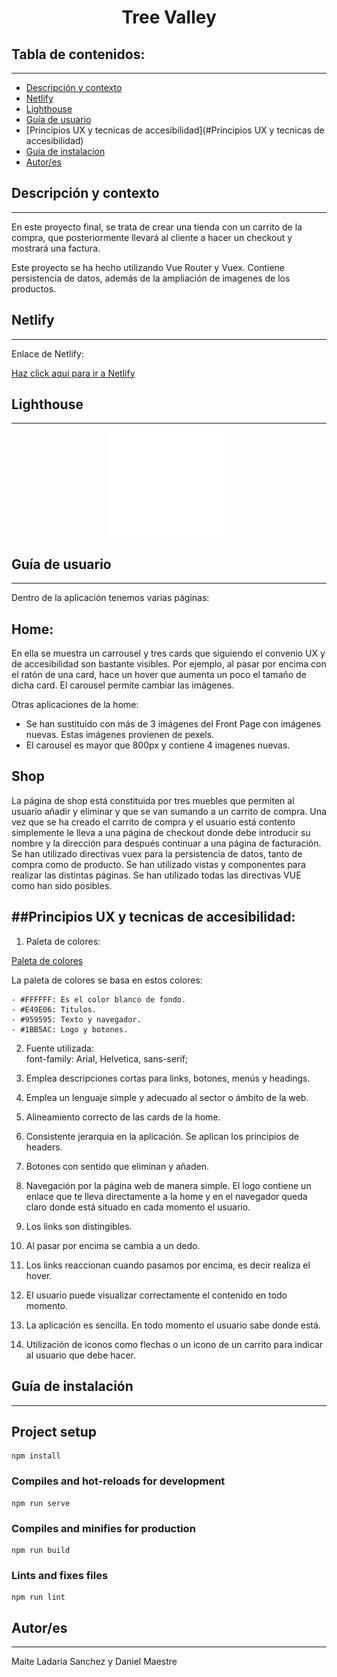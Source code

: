 
<h1 align="center"> Tree Valley</h1>

## Tabla de contenidos:
---

- [Descripción y contexto](#descripción-y-contexto)
- [Netlify](#Netlify)  
- [Lighthouse ](#Lighthouse )
- [Guía de usuario](#guía-de-usuario)
- [Principios UX y tecnicas de accesibilidad](#Principios UX y tecnicas de accesibilidad)
- [Guía de instalacion](#guía-de-instalación) 
- [Autor/es](#autores)



## Descripción y contexto
---
En este proyecto final, se trata de crear una tienda con un carrito de la compra, que posteriormente llevará al cliente a hacer un checkout y mostrará una factura.

Este proyecto se ha hecho utilizando Vue Router y Vuex. Contiene persistencia de datos, además de la ampliación de imagenes de los productos.
## Netlify
---
Enlace de Netlify:
<p> <a href="https://gallant-bassi-7e9692.netlify.app/">Haz click aquí para ir a Netlify</a></p>

## Lighthouse
---
<p align="center"><img src="/src/assets/Lighthouse.png" alt="Lighthouse"/></p> 

## Guía de usuario
---
Dentro de la aplicación tenemos varias páginas:

<h2> Home:</h2>
En ella se muestra un carrousel y tres cards que siguiendo el convenio UX y de accesibilidad son bastante visibles. Por ejemplo, al pasar por encima con el ratón de una card, hace un hover que aumenta un poco el tamaño de dicha card.
El carousel permite cambiar las imágenes.

Otras aplicaciones de la home:
- Se han sustituido con más de 3 imágenes del Front Page con imágenes nuevas. Estas imágenes provienen de pexels.
- El carousel es mayor que 800px y contiene 4 imagenes nuevas.

<h2> Shop </h2>
La página de shop está constituida por tres muebles que permiten al usuario añadir y eliminar y que se van sumando a un carrito de compra. Una vez que se ha creado el carrito de compra y el usuario está contento simplemente le lleva a una página de checkout donde debe introducir su nombre y la dirección para después continuar a una página de facturación.
Se han utilizado directivas vuex para la persistencia de datos, tanto de compra como de producto. Se han utilizado vistas y componentes para realizar las distintas páginas. Se han utilizado todas las directivas VUE como han sido posibles.

##Principios UX y tecnicas de accesibilidad: 
---
  1. Paleta de colores:
<p> <a href="https://coolors.co/ffffff-e49e06-959595-1bb5ac">Paleta de colores</a></p>
    La paleta de colores se basa en estos colores:

    - #FFFFFF: Es el color blanco de fondo.
    - #E49E06: Titulos.
    - #959595: Texto y navegador.
    - #1BB5AC: Logo y botones.

2. Fuente utilizada:  
font-family: Arial, Helvetica, sans-serif;

3. Emplea descripciones cortas para links, botones, menús y headings.

4. Emplea un lenguaje simple y adecuado al sector o ámbito de la web.

5. Alineamiento correcto de las cards de la home.

6. Consistente jerarquia en la aplicación. Se aplican los principios de headers.

7. Botones con sentido que eliminan y añaden.

8. Navegación por la página web de manera simple. El logo contiene un enlace que te lleva directamente a la home y en el navegador queda claro donde está situado en cada momento el usuario.

9. Los links son distingibles.

10. Al pasar por encima se cambia a un dedo.

11. Los links reaccionan cuando pasamos por encima, es decir realiza el hover.
12. El usuario puede visualizar correctamente el contenido en todo momento.
13. La aplicación es sencilla. En todo momento el usuario sabe donde está.
14. Utilización de iconos como flechas o un icono de un carrito para indicar al usuario que debe hacer.


## Guía de instalación
---
## Project setup
```
npm install
```

### Compiles and hot-reloads for development
```
npm run serve
```

### Compiles and minifies for production
```
npm run build
```

### Lints and fixes files
```
npm run lint
```

## Autor/es
---
Maite Ladaria Sanchez y Daniel Maestre



